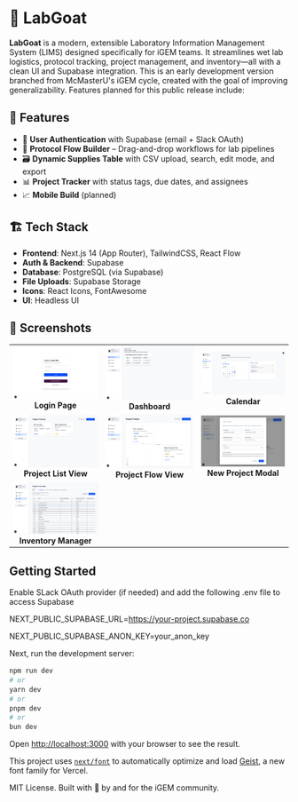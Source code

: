 # 🧪 LabGoat

**LabGoat** is a modern, extensible Laboratory Information Management System (LIMS) designed specifically for iGEM teams. It streamlines wet lab logistics, protocol tracking, project management, and inventory—all with a clean UI and Supabase integration. This is an early development version branched from McMasterU's iGEM cycle, created with the goal of improving generalizability. Features planned for this public release include:

## 🚀 Features

- 🔐 **User Authentication** with Supabase (email + Slack OAuth)
- 🧫 **Protocol Flow Builder** – Drag-and-drop workflows for lab pipelines
- 🗃️ **Dynamic Supplies Table** with CSV upload, search, edit mode, and export
- 📊 **Project Tracker** with status tags, due dates, and assignees
- 📈 **Mobile Build** (planned)

## 🏗️ Tech Stack

- **Frontend**: Next.js 14 (App Router), TailwindCSS, React Flow
- **Auth & Backend**: Supabase
- **Database**: PostgreSQL (via Supabase)
- **File Uploads**: Supabase Storage
- **Icons**: React Icons, FontAwesome
- **UI**: Headless UI 

<h2>📸 Screenshots</h2>

<table>
  <tr>
    <td align="center">
      <img src="./public/Login.png" width="300"/><br/>
      <strong>Login Page</strong>
    </td>
    <td align="center">
      <img src="./public/Dash.png" width="300"/><br/>
      <strong>Dashboard</strong>
    </td>
    <td align="center">
      <img src="./public/Calendar.png" width="300"/><br/>
      <strong>Calendar</strong>
    </td>
  </tr>
  <tr>
    <td align="center">
      <img src="./public/ListView.png" width="300"/><br/>
      <strong>Project List View</strong>
    </td>
    <td align="center">
      <img src="./public/FlowView.png" width="300"/><br/>
      <strong>Project Flow View</strong>
    </td>
    <td align="center">
      <img src="./public/NewProjectModal.png" width="300"/><br/>
      <strong>New Project Modal</strong>
    </td>
  </tr>
  <tr>
    <td align="center">
      <img src="./public/Inventory.png" width="300"/><br/>
      <strong>Inventory Manager</strong>
    </td>
    <td></td>
    <td></td>
  </tr>
</table>
  
## Getting Started

Enable SLack OAuth provider (if needed) and add the following .env file to access Supabase

NEXT_PUBLIC_SUPABASE_URL=https://your-project.supabase.co

NEXT_PUBLIC_SUPABASE_ANON_KEY=your_anon_key

Next, run the development server:

```bash
npm run dev
# or
yarn dev
# or
pnpm dev
# or
bun dev
```

Open [http://localhost:3000](http://localhost:3000) with your browser to see the result.

This project uses [`next/font`](https://nextjs.org/docs/app/building-your-application/optimizing/fonts) to automatically optimize and load [Geist](https://vercel.com/font), a new font family for Vercel.

MIT License. Built with 💙 by and for the iGEM community.
